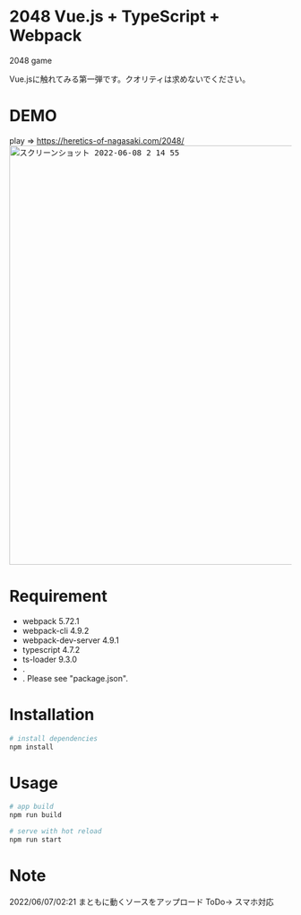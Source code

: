# 2048 Vue.js + TypeScript + Webpack
 
2048 game

Vue.jsに触れてみる第一弾です。クオリティは求めないでください。
 
# DEMO
play => https://heretics-of-nagasaki.com/2048/
<kbd><img width="747" alt="スクリーンショット 2022-06-08 2 14 55" src="https://user-images.githubusercontent.com/77357587/172443443-caac45af-43ad-4351-a2a8-de4e650a96ad.png"></kbd>
 
# Requirement
 
* webpack 5.72.1
* webpack-cli 4.9.2
* webpack-dev-server 4.9.1
* typescript 4.7.2
* ts-loader 9.3.0
* .
* .
Please see "package.json".

# Installation
```bash
# install dependencies
npm install
```
 
# Usage
 
```bash
# app build
npm run build

# serve with hot reload
npm run start
```
 
# Note
2022/06/07/02:21 まともに動くソースをアップロード ToDo-> スマホ対応

